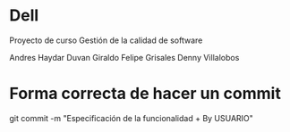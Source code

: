 # Dell
Proyecto de curso 
Gestión de la calidad de software

Andres Haydar
Duvan Giraldo
Felipe Grisales
Denny Villalobos

# Forma correcta de hacer un commit

git commit -m "Especificación de la funcionalidad + By USUARIO"

